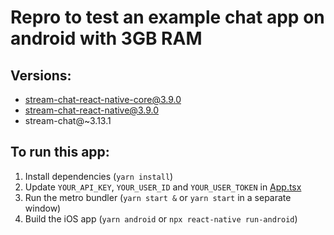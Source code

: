 # Repro to test an example chat app on android with 3GB RAM

## Versions:

* stream-chat-react-native-core@3.9.0
* stream-chat-react-native@3.9.0
* stream-chat@~3.13.1

## To run this app:

1. Install dependencies (`yarn install`)
2. Update `YOUR_API_KEY`, `YOUR_USER_ID` and `YOUR_USER_TOKEN` in [App.tsx](./App.tsx)
3. Run the metro bundler (`yarn start &` or `yarn start` in a separate window)
4. Build the iOS app (`yarn android` or `npx react-native run-android`)
